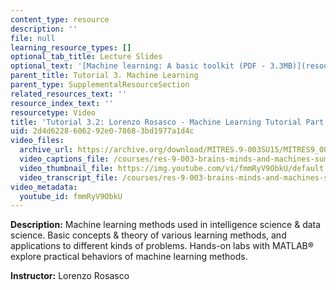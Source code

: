 ```yaml
---
content_type: resource
description: ''
file: null
learning_resource_types: []
optional_tab_title: Lecture Slides
optional_text: '[Machine learning: A basic toolkit (PDF - 3.3MB)](resources/mitres_9_003sum15_tut3)'
parent_title: Tutorial 3. Machine Learning
parent_type: SupplementalResourceSection
related_resources_text: ''
resource_index_text: ''
resourcetype: Video
title: 'Tutorial 3.2: Lorenzo Rosasco - Machine Learning Tutorial Part 2'
uid: 2d4d6228-6062-92e0-7868-3bd1977a1d4c
video_files:
  archive_url: https://archive.org/download/MITRES.9-003SU15/MITRES9_003SU15_Tutorial_3-2_300k.mp4
  video_captions_file: /courses/res-9-003-brains-minds-and-machines-summer-course-summer-2015/9ec6b7009b535cb5a701b61b0a0adc52_fmmRyV9ObkU.vtt
  video_thumbnail_file: https://img.youtube.com/vi/fmmRyV9ObkU/default.jpg
  video_transcript_file: /courses/res-9-003-brains-minds-and-machines-summer-course-summer-2015/62bf945b631e737de822ca3681363b40_fmmRyV9ObkU.pdf
video_metadata:
  youtube_id: fmmRyV9ObkU
---
```


**Description:** Machine learning methods used in intelligence science & data science. Basic concepts & theory of various learning methods, and applications to different kinds of problems. Hands-on labs with MATLAB® explore practical behaviors of machine learning methods.

**Instructor:** Lorenzo Rosasco